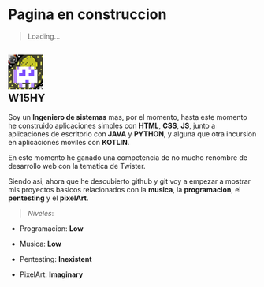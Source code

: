# Pagina en construccion

> Loading...

## <img src="w15hy.png" height=70px></img> <div>W15HY</div>
Soy un **Ingeniero de sistemas** mas, por el momento, hasta este momento he construido aplicaciones simples con **HTML**, **CSS**, **JS**, junto a aplicaciones de escritorio con **JAVA** y **PYTHON**, y alguna que otra incursion en aplicaciones moviles con **KOTLIN**.

En este momento he ganado una competencia de no mucho renombre de desarrollo web con la tematica de Twister.

Siendo asi, ahora que he descubierto github y git voy a empezar a mostrar mis proyectos basicos relacionados con la **musica**, la **programacion**, el **pentesting** y el **pixelArt**. 

> _Niveles_:

  - Programacion: **Low**  

  - Musica: **Low**
  
  - Pentesting: **Inexistent**

  - PixelArt: **Imaginary**


